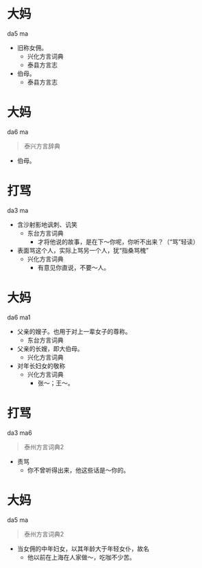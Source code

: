 # 大妈
da5 ma
+ 旧称女佣。
  * 兴化方言词典
  * 泰县方言志
+ 伯母。
  * 泰县方言志

# 大妈
da6 ma
> 泰兴方言辞典
- 伯母。
<!--
父亲长嫂？
-->

# 打骂
da3 ma
+ 含沙射影地讽刺、讥笑
  * 东台方言词典
    - 才将他说的故事，是在下～你呢，你听不出来？（“骂”轻读）
+ 表面骂这个人，实际上骂另一个人，犹“指桑骂槐”
  * 兴化方言词典
    - 有意见你直说，不要～人。

# 大妈
da6 ma1
+ 父亲的嫂子。也用于对上一辈女子的尊称。
  * 东台方言词典
+ 父亲的长嫂，即大伯母。
  * 兴化方言词典
+ 对年长妇女的敬称
  * 兴化方言词典
    - 张～；王～。


# 打骂
da3 ma6
> 泰州方言词典2
- 责骂
  - 你不曾听得出来，他这些话是～你的。

# 大妈
da5 ma
> 泰州方言词典2
- 当女佣的中年妇女，以其年龄大于年轻女仆，故名
  - 他以前在上海在人家做～，吃咖不少苦。